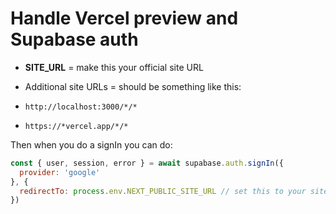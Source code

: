 # Handle Vercel preview and Supabase auth

- **SITE_URL** = make this your official site URL
- Additional site URLs = should be something like this: 

- `http://localhost:3000/*/*`
- `https://*vercel.app/*/*`

Then when you do a signIn you can do:

```javascript
const { user, session, error } = await supabase.auth.signIn({
  provider: 'google'
}, {
  redirectTo: process.env.NEXT_PUBLIC_SITE_URL // set this to your site URL as an env var
})
```